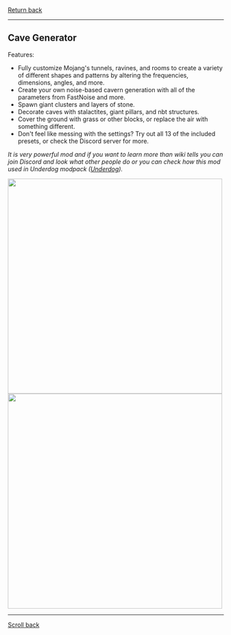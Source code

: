 [Return back](../generation.md#Generation-Mods)

----
## Cave Generator

Features:
- Fully customize Mojang's tunnels, ravines, and rooms to create a variety of different shapes and patterns by altering the frequencies, dimensions, angles, and more.
- Create your own noise-based cavern generation with all of the parameters from FastNoise and more.
- Spawn giant clusters and layers of stone.
- Decorate caves with stalactites, giant pillars, and nbt structures.
- Cover the ground with grass or other blocks, or replace the air with something different.
- Don't feel like messing with the settings? Try out all 13 of the included presets, or check the Discord server for more.

*It is very powerful mod and if you want to learn more than wiki tells you can join Discord and look what other people do or you can check how this mod used in Underdog modpack ([Underdog](https://www.curseforge.com/minecraft/modpacks/underdog "Underdog")).*

<img src="https://i.imgur.com/tzcQgxl.png" width="500"> 

<img src="https://i.imgur.com/obGTQeu.png" width="500">

----
[Scroll back](#Cave-Generator)